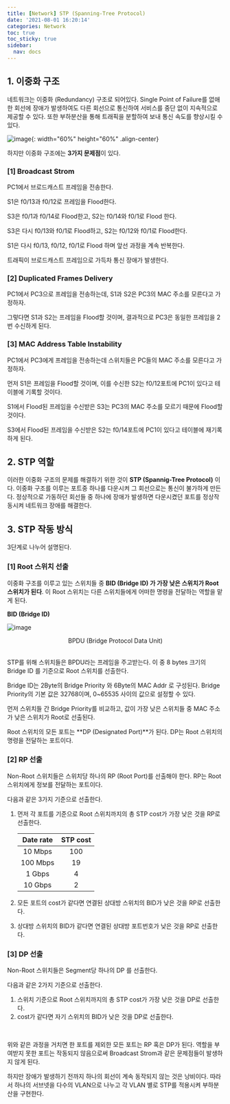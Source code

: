 ```yaml
---
title: [Network] STP (Spanning-Tree Protocol)
date: '2021-08-01 16:20:14'
categories: Network
toc: true
toc_sticky: true
sidebar:
  nav: docs
---
```


## 1. 이중화 구조 

네트워크는 이중화 (Redundancy) 구조로 되어있다. Single Point of Failure를 없애 한 회선에 장애가 발생하여도 다른 회선으로 통신하여 서비스를 중단 없이 지속적으로 제공할 수 있다. 또한 부하분산을 통해 트래픽을 분할하여 보내 통신 속도를 향상시킬 수 있다. 

![image](https://user-images.githubusercontent.com/60495897/127760282-de508d33-aab0-4e35-9d00-84db01f7ca79.png){: width="60%" height="60%" .align-center}


하지만 이중화 구조에는 <b>3가지 문제점</b>이 있다. 

### [1] Broadcast Strom

PC1에서 브로드캐스트 프레임을 전송한다.

S1은 f0/13과 f0/12로 프레임을 Flood한다.

S3은 f0/1과 f0/14로 Flood한고, S2는 f0/14와 f0/1로 Flood 한다.

S3은 다시 f0/13와 f0/1로 Flood하고, S2는 f0/12와 f0/1로 Flood한다.

S1은 다시 f0/13, f0/12, f0/1로 Flood 하며 앞선 과정을 계속 반복한다.

트래픽이 브로드캐스트 프레임으로 가득차 통신 장애가 발생한다.

### [2] Duplicated Frames Delivery

PC1에서 PC3으로 프레임을 전송하는데, S1과 S2은 PC3의 MAC 주소를 모른다고 가정하자.  

그렇다면 S1과 S2는 프레임을 Flood할 것이며, 결과적으로 PC3은 동일한 프레임을 2번 수신하게 된다.

### [3] MAC Address Table Instability

PC1에서 PC3에게 프레임을 전송하는데 스위치들은 PC들의 MAC 주소를 모른다고 가정하자. 

먼저 S1은 프레임을 Flood할 것이며, 이를 수신한 S2는 f0/12포트에 PC1이 있다고 테이블에 기록할 것이다. 

S1에서 Flood된 프레임을 수신받은 S3는 PC3의 MAC 주소를 모르기 때문에 Flood할 것이다. 

S3에서 Flood된 프레임을 수신받은 S2는 f0/14포트에 PC1이 있다고 테이블에 재기록하게 된다.

## 2. STP 역할

이러한 이중화 구조의 문제를 해결하기 위한 것이 **STP (Spannig-Tree Protocol)** 이다. 이중화 구조를 이루는 포트중 하나를 다운시켜 그 회선으로는 통신이 불가하게 만든다. 정상적으로 가동하던 회선들 중 하나에 장애가 발생하면 다운시켰던 포트를 정상작동시켜 네트워크 장애를 해결한다.



## 3. STP 작동 방식

3단계로 나누어 설명된다.

### [1] Root 스위치 선출

이중화 구조를 이루고 있는 스위치들 중 **BID (Bridge ID) 가 가장 낮은 스위치가 Root 스위치가 된다**. 이 Root 스위치는 다른 스위치들에게 어떠한 명령을 전달하는 역할을 맡게 된다. 

**BID (Bridge ID)**

![image](https://user-images.githubusercontent.com/60495897/127761914-31a6dd00-8e0f-42f6-bf71-d4b7aa47498e.png)

<center>BPDU (Bridge Protocol Data Unit)</center> <br/>

STP를 위해 스위치들은 BPDU라는 프레임을 주고받는다. 이 중 8 bytes 크기의 Bridge ID 를 기준으로 Root 스위치를 선출한다.

Bridge ID는 2Byte의 Bridge Priority 와 6Byte의 MAC Addr 로 구성된다. Bridge Priority의 기본 값은 32768이며, 0~65535 사이의 값으로 설정할 수 있다.

먼저 스위치들 간 Bridge Priority를 비교하고, 값이 가장 낮은 스위치들 중 MAC 주소가 낮은 스위치가 Root로 선출된다. 

Root 스위치의 모든 포트는 **DP (Designated Port)**가 된다. DP는 Root 스위치의 명령을 전달하는 포트이다.



### [2] RP 선출

Non-Root 스위치들은 스위치당 하나의 RP (Root Port)를 선출해야 한다. RP는 Root 스위치에게 정보를 전달하는 포트이다. 

다음과 같은 3가지 기준으로 선출한다.

1. 먼저 각 포트를 기준으로 Root 스위치까지의 총 STP cost가 가장 낮은 것을 RP로 선출한다.

   | Date rate | STP cost |
   | :-------: | :------: |
   |  10 Mbps  |   100    |
   | 100 Mbps  |    19    |
   |  1 Gbps   |    4     |
   |  10 Gbps  |    2     |

   

2. 모든 포트의 cost가 같다면 연결된 상대방 스위치의 BID가 낮은 것을 RP로 선출한다.

3. 상대방 스위치의 BID가 같다면 연결된 상대방 포트번호가 낮은 것을 RP로 선출한다.

    

### [3] DP 선출

Non-Root 스위치들은 Segment당 하나의 DP 를 선출한다. 

다음과 같은 2가지 기준으로 선출한다.

1. 스위치 기준으로 Root 스위치까지의 총 STP cost가 가장 낮은 것을 DP로 선출한다.
2. cost가 같다면 자기 스위치의 BID가 낮은 것을 DP로 선출한다.

<br/>

위와 같은 과정을 거치면 한 포트를 제외한 모든 포트는 RP 혹은 DP가 된다. 역할을 부여받지 못한 포트는 작동되지 않음으로써 Broadcast Strom과 같은 문제점들이 발생하지 않게 된다.

하지만 장애가 발생하기 전까지 하나의 회선이 계속 동작되지 않는 것은 낭비이다. 따라서 하나의 서브넷을 다수의 VLAN으로 나누고 각 VLAN 별로 STP를 적용시켜 부하분산을 구현한다.